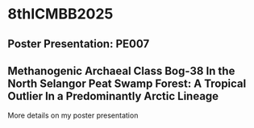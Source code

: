 # 8thICMBB2025
## Poster Presentation: PE007
##  Methanogenic Archaeal Class Bog-38 In the North Selangor Peat Swamp Forest: A Tropical Outlier In a Predominantly Arctic Lineage
More details on my poster presentation
